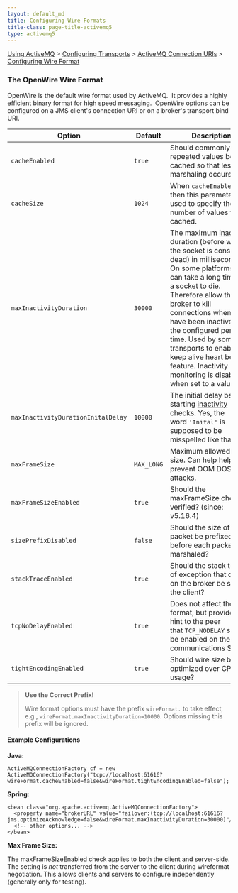 ```yaml
---
layout: default_md
title: Configuring Wire Formats 
title-class: page-title-activemq5
type: activemq5
---
```


 [Using ActiveMQ](using-activemq) > [Configuring Transports](configuring-transports) > [ActiveMQ Connection URIs](activemq-connection-uris) > [Configuring Wire Format](configuring-wire-formats)

### The OpenWire Wire Format

OpenWire is the default wire format used by ActiveMQ.  It provides a highly efficient binary format for high speed messaging.  OpenWire options can be configured on a JMS client's connection URI or on a broker's transport bind URI.

Option|Default|Description
---|---|---
`cacheEnabled`|`true`|Should commonly repeated values be cached so that less marshaling occurs?
`cacheSize`|`1024`|When `cacheEnabled=true` then this parameter is used to specify the number of values to be cached.
`maxInactivityDuration`|`30000`|The maximum [inactivity](activemq-inactivitymonitor) duration (before which the socket is considered dead) in milliseconds. On some platforms it can take a long time for a socket to die. Therefore allow the broker to kill connections when they have been inactive for the configured period of time. Used by some transports to enable a keep alive heart beat feature. Inactivity monitoring is disabled when set to a value `<= 0`.
`maxInactivityDurationInitalDelay`|`10000`|The initial delay before starting [inactivity](activemq-inactivitymonitor) checks. Yes, the word `'Inital'` is supposed to be misspelled like that.
`maxFrameSize`|`MAX_LONG`|Maximum allowed frame size. Can help help prevent OOM DOS attacks.
`maxFrameSizeEnabled`|`true`|Should the maxFrameSize check be verified? (since: v5.16.4)
`sizePrefixDisabled`|`false`|Should the size of the packet be prefixed before each packet is marshaled?
`stackTraceEnabled`|`true`|Should the stack trace of exception that occur on the broker be sent to the client?
`tcpNoDelayEnabled`|`true`|Does not affect the wire format, but provides a hint to the peer that `TCP_NODELAY` should be enabled on the communications Socket.
`tightEncodingEnabled`|`true`|Should wire size be optimized over CPU usage?

> **Use the Correct Prefix!**
> 
> Wire format options must have the prefix `wireFormat.` to take effect, e.g., `wireFormat.maxInactivityDuration=10000`. Options missing this prefix will be ignored.

#### Example Configurations

**Java:**
```
ActiveMQConnectionFactory cf = new ActiveMQConnectionFactory("tcp://localhost:61616?wireFormat.cacheEnabled=false&wireFormat.tightEncodingEnabled=false");
```

**Spring:**
```
<bean class="org.apache.activemq.ActiveMQConnectionFactory">
  <property name="brokerURL" value="failover:(tcp://localhost:61616?jms.optimizeAcknowledge=false&wireFormat.maxInactivityDuration=30000)"/>
  <!-- other options... -->
</bean>
```

**Max Frame Size:**

The maxFrameSizeEnabled check applies to both the client and server-side. The setting is _not_ transferred from the server to the client during wireformat negotiation. This allows clients and servers to configure independently (generally only for testing).
